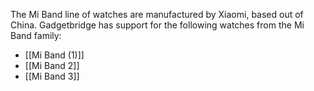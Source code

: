 The Mi Band line of watches are manufactured by Xiaomi, based out of China. Gadgetbridge has support for the following watches from the Mi Band family:
- [[Mi Band (1)]]
- [[Mi Band 2]]
- [[Mi Band 3]]